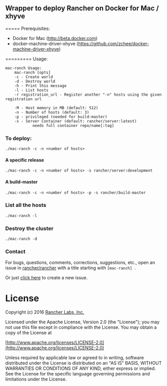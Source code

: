 ## Wrapper to deploy Rancher on Docker for Mac / xhyve
=====
Prerequisites:

- Docker for Mac (http://beta.docker.com)
- docker-machine-driver-xhyve (https://github.com/zchee/docker-machine-driver-xhyve)

=========
Usage:
```
mac-ranch Usage:
    mac-ranch [opts]
    -c - Create world
    -d - Destroy world
    -h - Print this message
    -l - List hosts
    -r registration_url - Register another "-n" hosts using the given registration url

    -M - Host memory in MB (default: 512)
    -n - Number of hosts (default: 3)
    -p - privileged (needed for build-master)
    -s - Server Container (default: rancher/server:latest)
            needs full container repo/name[:tag] 
```

### To deploy:

```
./mac-ranch -c -n <number of hosts>
```

#### A specific release
```
./mac-ranch -c -n <number of hosts> -s rancher/server:development
```

#### A build-master
```
./mac-ranch -c -n <number of hosts> -p -s rancher/build-master
```

### List all the hosts
```
./mac-ranch -l
```

### Destroy the cluster
```
./mac-ranch -d
```

### Contact
For bugs, questions, comments, corrections, suggestions, etc., open an issue in [rancher/rancher](//github.com/rancher/rancher/issues) with a title starting with `[mac-ranch] `.

Or just [click here](//github.com/rancher/rancher/issues/new?title=%5Bmac-ranch%5D%20) to create a new issue.

# License
Copyright (c) 2016 [Rancher Labs, Inc.](http://rancher.com)

Licensed under the Apache License, Version 2.0 (the "License");
you may not use this file except in compliance with the License.
You may obtain a copy of the License at

[http://www.apache.org/licenses/LICENSE-2.0](http://www.apache.org/licenses/LICENSE-2.0)

Unless required by applicable law or agreed to in writing, software
distributed under the License is distributed on an "AS IS" BASIS,
WITHOUT WARRANTIES OR CONDITIONS OF ANY KIND, either express or implied.
See the License for the specific language governing permissions and
limitations under the License.
